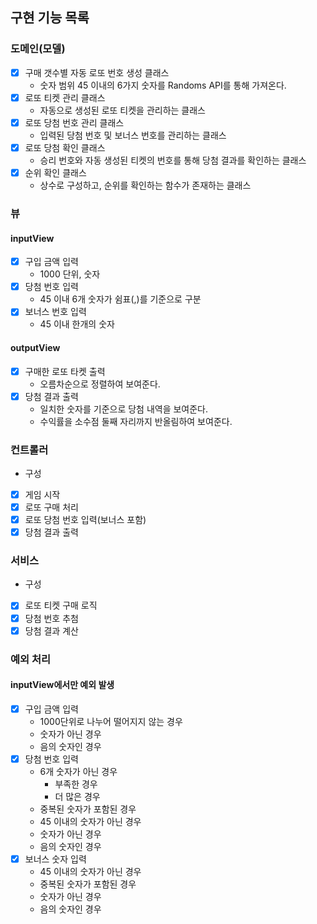 ## 구현 기능 목록

### 도메인(모델)
- [x] 구매 갯수별 자동 로또 번호 생성 클래스
  - 숫자 범위 45 이내의 6가지 숫자를 Randoms API를 통해 가져온다.
- [x] 로또 티켓 관리 클래스
  - 자동으로 생성된 로또 티켓을 관리하는 클래스
- [x] 로또 당첨 번호 관리 클래스
  - 입력된 당첨 번호 및 보너스 번호를 관리하는 클래스
- [x] 로또 당첨 확인 클래스 
  - 승리 번호와 자동 생성된 티켓의 번호를 통해 당첨 결과를 확인하는 클래스
- [x] 순위 확인 클래스
  - 상수로 구성하고, 순위를 확인하는 함수가 존재하는 클래스 

### 뷰
#### inputView
- [x] 구입 금액 입력
    - 1000 단위, 숫자
- [x] 당첨 번호 입력
    - 45 이내 6개 숫자가 쉼표(,)를 기준으로 구분
- [x] 보너스 번호 입력
    - 45 이내 한개의 숫자

#### outputView
- [x] 구매한 로또 타켓 출력
    - 오름차순으로 정렬하여 보여준다.
- [x] 당첨 결과 출력
    - 일치한 숫자를 기준으로 당첨 내역을 보여준다.
    - 수익률을 소수점 둘째 자리까지 반올림하여 보여준다.

### 컨트롤러
- 구성
- [x] 게임 시작
- [x] 로또 구매 처리
- [x] 로또 당첨 번호 입력(보너스 포함)
- [x] 당첨 결과 출력

### 서비스
- 구성
- [x] 로또 티켓 구매 로직
- [x] 당첨 번호 추첨
- [x] 당첨 결과 계산

### 예외 처리
#### inputView에서만 예외 발생

- [x] 구입 금액 입력 
    - 1000단위로 나누어 떨어지지 않는 경우
    - 숫자가 아닌 경우
    - 음의 숫자인 경우
- [x] 당첨 번호 입력
    - 6개 숫자가 아닌 경우
      - 부족한 경우
      - 더 많은 경우
    - 중복된 숫자가 포함된 경우
    - 45 이내의 숫자가 아닌 경우
    - 숫자가 아닌 경우
    - 음의 숫자인 경우
- [x] 보너스 숫자 입력
    - 45 이내의 숫자가 아닌 경우
    - 중복된 숫자가 포함된 경우
    - 숫자가 아닌 경우
    - 음의 숫자인 경우


